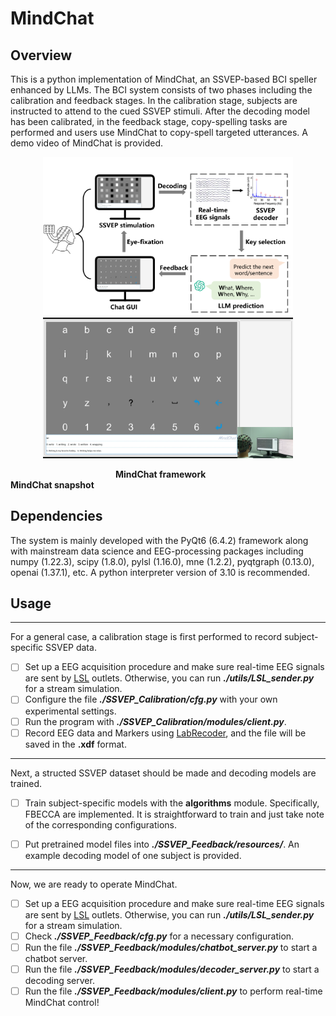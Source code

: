 # MindChat

## Overview

This is a python implementation of MindChat, an SSVEP-based BCI speller enhanced by LLMs. The BCI system consists of two phases including the calibration and feedback stages. In the calibration stage, subjects are instructed to attend to the cued SSVEP stimuli. After the decoding model has been calibrated, in the feedback stage,  copy-spelling tasks are performed and users use MindChat to copy-spell targeted utterances. A demo video of MindChat is provided.

<div align=center>
  <img src="framework.png" alt="MindChat framework" width="400"/>
  <img src="snapshot.png" alt="MindChat snapshot" width="400"/>
</div>

&emsp;&emsp;&emsp;&emsp;&emsp;&emsp;&emsp;&emsp;&emsp;&emsp;&emsp;&emsp;**MindChat framework &emsp;&emsp;&emsp;&emsp;&emsp;&emsp;&emsp;&emsp;&emsp; MindChat snapshot**

## Dependencies

The system is mainly developed with the PyQt6 (6.4.2) framework along with mainstream data science and EEG-processing packages including numpy (1.22.3), scipy (1.8.0), pylsl (1.16.0), mne (1.2.2), pyqtgraph (0.13.0), openai (1.37.1), etc. A python interpreter version of 3.10 is recommended. 

## Usage

------

For a general case, a calibration stage is first performed to record subject-specific SSVEP data.

- [ ] Set up a EEG acquisition procedure and make sure real-time EEG signals are sent by [LSL](https://github.com/labstreaminglayer) outlets. Otherwise, you can run ***./utils/LSL_sender.py*** for a stream simulation.
- [ ] Configure the file ***./SSVEP_Calibration/cfg.py*** with your own experimental settings.
- [ ] Run the program with ***./SSVEP_Calibration/modules/client.py***.
- [ ] Record EEG data and Markers using [LabRecoder](https://github.com/labstreaminglayer/App-LabRecorder), and the file will be saved in the **.xdf** format.

------

Next,  a structed SSVEP dataset should be made and decoding models are trained.

- [ ] Train subject-specific models with the **algorithms** module. Specifically, FBECCA are implemented. It is straightforward to train and just take note of the corresponding configurations.

- [ ] Put pretrained model files into ***./SSVEP_Feedback/resources/***. An example decoding model of one subject is provided.

------

Now, we are ready to operate MindChat.
- [ ] Set up a EEG acquisition procedure and make sure real-time EEG signals are sent by [LSL](https://github.com/labstreaminglayer) outlets. Otherwise, you can run ***./utils/LSL_sender.py*** for a stream simulation.
- [ ] Check ***./SSVEP_Feedback/cfg.py*** for a necessary configuration.
- [ ] Run the file ***./SSVEP_Feedback/modules/chatbot_server.py*** to start a chatbot server.
- [ ] Run the file ***./SSVEP_Feedback/modules/decoder_server.py*** to start a decoding server.
- [ ] Run the file ***./SSVEP_Feedback/modules/client.py*** to perform real-time MindChat control!
